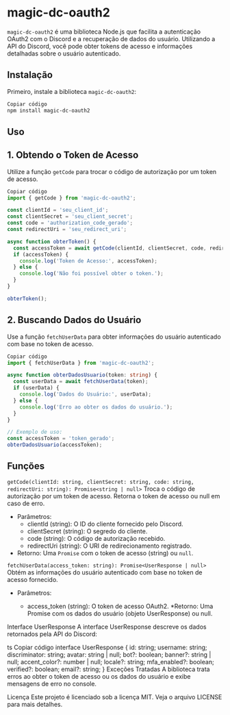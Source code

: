 # magic-dc-oauth2
`magic-dc-oauth2` é uma biblioteca Node.js que facilita a autenticação OAuth2 com o Discord e a recuperação de dados do usuário. Utilizando a API do Discord, você pode obter tokens de acesso e informações detalhadas sobre o usuário autenticado.

## Instalação
Primeiro, instale a biblioteca `magic-dc-oauth2`:

```bash
Copiar código
npm install magic-dc-oauth2
```
## Uso
## 1. Obtendo o Token de Acesso
Utilize a função `getCode` para trocar o código de autorização por um token de acesso.

```ts
Copiar código
import { getCode } from 'magic-dc-oauth2';

const clientId = 'seu_client_id';
const clientSecret = 'seu_client_secret';
const code = 'authorization_code_gerado';
const redirectUri = 'seu_redirect_uri';

async function obterToken() {
  const accessToken = await getCode(clientId, clientSecret, code, redirectUri);
  if (accessToken) {
    console.log('Token de Acesso:', accessToken);
  } else {
    console.log('Não foi possível obter o token.');
  }
}

obterToken();
```
## 2. Buscando Dados do Usuário
Use a função `fetchUserData` para obter informações do usuário autenticado com base no token de acesso.

```ts
Copiar código
import { fetchUserData } from 'magic-dc-oauth2';

async function obterDadosUsuario(token: string) {
  const userData = await fetchUserData(token);
  if (userData) {
    console.log('Dados do Usuário:', userData);
  } else {
    console.log('Erro ao obter os dados do usuário.');
  }
}

// Exemplo de uso:
const accessToken = 'token_gerado';
obterDadosUsuario(accessToken);
```
## Funções
`getCode(clientId: string, clientSecret: string, code: string, redirectUri: string): Promise<string | null>`
Troca o código de autorização por um token de acesso. Retorna o token de acesso ou null em caso de erro.

* Parâmetros:
  * clientId (string): O ID do cliente fornecido pelo Discord.
  * clientSecret (string): O segredo do cliente.
  * code (string): O código de autorização recebido.
  * redirectUri (string): O URI de redirecionamento registrado.
* Retorno: Uma `Promise` com o token de acesso (string) ou `null`.

`fetchUserData(access_token: string): Promise<UserResponse | null>`
Obtém as informações do usuário autenticado com base no token de acesso fornecido.

* Parâmetros:

  * access_token (string): O token de acesso OAuth2.
*Retorno: Uma Promise com os dados do usuário (objeto UserResponse) ou null.

Interface UserResponse
A interface UserResponse descreve os dados retornados pela API do Discord:

ts
Copiar código
interface UserResponse {
  id: string;
  username: string;
  discriminator: string;
  avatar: string | null;
  bot?: boolean;
  banner?: string | null;
  accent_color?: number | null;
  locale?: string;
  mfa_enabled?: boolean;
  verified?: boolean;
  email?: string;
}
Exceções Tratadas
A biblioteca trata erros ao obter o token de acesso ou os dados do usuário e exibe mensagens de erro no console.

Licença
Este projeto é licenciado sob a licença MIT. Veja o arquivo LICENSE para mais detalhes.
